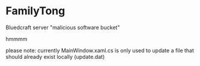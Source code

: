 # FamilyTong
Bluedcraft server "malicious software bucket"

hmmmm

please note: currently MainWindow.xaml.cs is only used to update a file that should already exist locally (update.dat)
